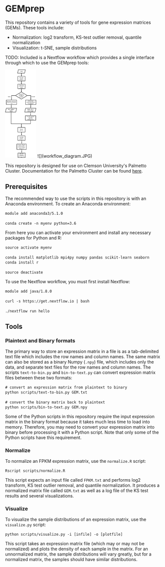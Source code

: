 # GEMprep

This repository contains a variety of tools for gene expression matrices (GEMs). These tools include:

- Normalization: log2 transform, KS-test outlier removal, quantile normalization
- Visualization: t-SNE, sample distributions

TODO: Included is a Nextflow workflow which provides a single interface through which to use the GEMprep tools:

<img src = "workflow_diagram.JPG" width = "100" >
![](workflow_diagram.JPG)

This repository is designed for use on Clemson University's Palmetto Cluster. Documentation for the Palmetto Cluster can be found [here](https://www.palmetto.clemson.edu/palmetto/).

## Prerequisites

The recommended way to use the scripts in this repository is with an Anaconda environment. To create an Anaconda environment:
```
module add anaconda3/5.1.0

conda create -n myenv python=3.6
```

From here you can activate your environment and install any necessary packages for Python and R:
```
source activate myenv

conda install matplotlib mpi4py numpy pandas scikit-learn seaborn
conda install r

source deactivate
```

To use the Nextflow workflow, you must first install Nextflow:
```
module add java/1.8.0

curl -s https://get.nextflow.io | bash

./nextflow run hello
```

## Tools

### Plaintext and Binary formats

The primary way to store an expression matrix in a file is as a tab-delimited text file which includes the row names and column names. The same matrix can also be stored as a binary Numpy (`.npy`) file, which includes only the data, and separate text files for the row names and column names. The scripts `text-to-bin.py` and `bin-to-text.py` can convert expression matrix files between these two formats:
```
# convert an expression matrix from plaintext to binary
python scripts/text-to-bin.py GEM.txt

# convert the binary matrix back to plaintext
python scripts/bin-to-text.py GEM.npy
```

Some of the Python scripts in this repository require the input expression matrix in the binary format because it takes much less time to load into memory. Therefore, you may need to convert your expression matrix into binary before processing it with a Python script. Note that only some of the Python scripts have this requirement.

### Normalize

To normalize an FPKM expression matrix, use the `normalize.R` script:
```
Rscript scripts/normalize.R
```

This script expects an input file called `FPKM.txt` and performs log2 transform, KS test outlier removal, and quantile normalization. It produces a normalized matrix file called `GEM.txt` as well as a log file of the KS test results and several visualizations.

### Visualize

To visualize the sample distributions of an expression matrix, use the `visualize.py` script:
```
python scripts/visualize.py -i [infile] -o [plotfile]
```

This script takes an expression matrix file (which may or may not be normalized) and plots the density of each sample in the matrix. For an unnormalized matrix, the sample distributions will vary greatly, but for a normalized matrix, the samples should have similar distributions.
